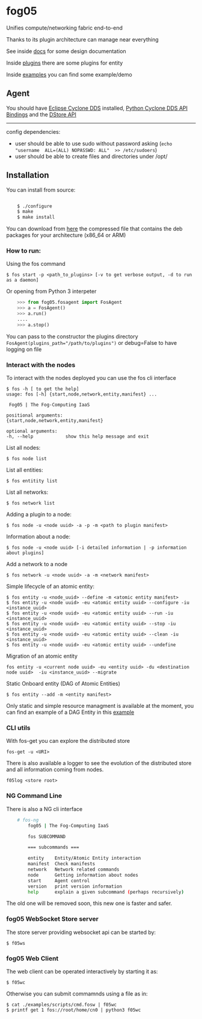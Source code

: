 # fog05


Unifies compute/networking fabric end-to-end

Thanks to its plugin architecture can manage near everything

See inside [docs](https://github.com/atolab/fog05_docs/tree/master/docs) for some design documentation

Inside [plugins](./plugins) there are some plugins for entity

Inside [examples](./examples) you can find some example/demo



## Agent

You should have [Eclipse Cyclone DDS](https://github.com/eclipse/cyclonedds) installed, [Python Cyclone DDS API Bindings](https://github.com/atolab/python-cdds) and the [DStore API](https://github.com/atolab/python-dstore)



---

config dependencies:

- user should be able to use sudo without password asking (`echo "username  ALL=(ALL) NOPASSWD: ALL"  >> /etc/sudoers`)
- user should be able to create files and directories under /opt/

## Installation

You can install from source:


```bash

    $ ./configure
    $ make
    $ make install

```


You can download from [here](https://drive.google.com/open?id=1gfLtGMm76Z5SirOQHAjovz75DrkAqmEH)
the compressed file that contains the deb packages for your architecture (x86_64 or ARM)



### How to run:


Using the fos command
    
    $ fos start -p <path_to_plugins> [-v to get verbose output, -d to run as a daemon]


Or opening from Python 3 interpeter

```python
    >>> from fog05.fosagent import FosAgent
    >>> a = FosAgent()
    >>> a.run()
    ....
    >>> a.stop()
```    


You can pass to the constructor the plugins directory `FosAgent(plugins_path="/path/to/plugins")`
or debug=False to have logging on file

    

### Interact with the nodes


To interact with the nodes deployed you can use the fos cli interface

    $ fos -h [ to get the help]
    usage: fos [-h] {start,node,network,entity,manifest} ...

     Fog05 | The Fog-Computing IaaS

    positional arguments:
    {start,node,network,entity,manifest}

    optional arguments:
    -h, --help            show this help message and exit
    
List all nodes:

    $ fos node list
    
List all entities:

    $ fos entitity list
    
List all networks:

    $ fos network list
    
Adding a plugin to a node:


    $ fos node -u <node uuid> -a -p -m <path to plugin manifest>

Information about a node:

    $ fos node -u <node uuid> [-i detailed information | -p information about plugins]

Add a network to a node

    $ fos network -u <node uuid> -a -m <network manifest>


Simple lifecycle of an atomic entity:

    $ fos entity -u <node_uuid> --define -m <atomic entity manifest>
    $ fos entity -u <node uuid> -eu <atomic entity uuid> --configure -iu <instance_uuid>
    $ fos entity -u <node uuid> -eu <atomic entity uuid> --run -iu <instance_uuid>
    $ fos entity -u <node uuid> -eu <atomic entity uuid> --stop -iu <instance_uuid>
    $ fos entity -u <node uuid> -eu <atomic entity uuid> --clean -iu <instance_uuid>
    $ fos entity -u <node uuid> -eu <atomic entity uuid> --undefine
    
Migration of an atomic entity

    fos entity -u <current node uuid> -eu <entity uuid> -du <destination node uuid>  -iu <instance_uuid> --migrate
    
Static Onboard entity (DAG of Atomic Entities)

    $ fos entity --add -m <entity manifest>

Only static and simple resource managment is available at the moment, you can find an example of a DAG Entity in this [example](./examples/manifest/example_entity.json)

### CLI utils

With fos-get you can explore the distributed store

    fos-get -u <URI>

There is also available a logger to see the evolution of the distributed store and all information coming from nodes.

    f05log <store root>
    
    
    
### NG Command Line

There is also a NG cli interface

```bash
    # fos-ng 
        fog05 | The Fog-Computing IaaS

        fos SUBCOMMAND

        === subcommands ===

        entity    Entity/Atomic Entity interaction
        manifest  Check manifests
        network   Network related commands
        node      Getting information about nodes
        start     Agent control
        version   print version information
        help      explain a given subcommand (perhaps recursively)

```

The old one will be removed soon, this new one is faster and safer.


### fog05 WebSocket Store server

The store server providing websocket api can be started by:

    $ f05ws    
    
    
### fog05 Web Client

The web client can be operated interactively by starting it as:

    $ f05wc

Otherwise you can submit commamnds using a file as in:

    $ cat ./examples/scripts/cmd.fosw | f05wc
    $ printf get 1 fos://root/home/cn0 | python3 f05wc
